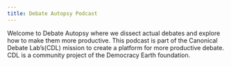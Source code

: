 ```yaml
---
title: Debate Autopsy Podcast
---
```


Welcome to Debate Autopsy where we dissect actual debates and explore how to make them more productive. This podcast is part of the Canonical Debate Lab’s(CDL) mission to create a platform for more productive debate. CDL is a community project of the Democracy Earth foundation.
